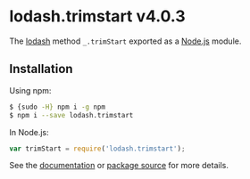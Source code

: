 # lodash.trimstart v4.0.3

The [lodash](https://lodash.com/) method `_.trimStart` exported as a [Node.js](https://nodejs.org/) module.

## Installation

Using npm:
```bash
$ {sudo -H} npm i -g npm
$ npm i --save lodash.trimstart
```

In Node.js:
```js
var trimStart = require('lodash.trimstart');
```

See the [documentation](https://lodash.com/docs#trimStart) or [package source](https://github.com/lodash/lodash/blob/4.0.3-npm-packages/lodash.trimstart) for more details.
